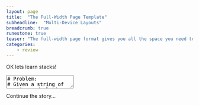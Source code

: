 ```yaml
---
layout: page
title:  "The Full-Width Page Template"
subheadline:  "Multi-Device Layouts"
breadcrumb: true
runestone: true
teaser: "The full-width page format gives you all the space you need to show your content using the grid."
categories:
    - review
---
```



OK lets learn stacks!
<div class="row">

<div class="small-12 columns" style="font-size: 12px">


<div>
    <!-- Text Editor -->
    <textarea id="code" data-component="activecode" data-lang="python" data-caption='factorial'>
# Problem:
# Given a string of opening and closing parentheses, check whether it’s balanced.

def isBalanced(expr):
    if len(expr)%2!=0:
        return False
    opening=set('([{')
    match=set([ ('(',')'), ('[',']'), ('{','}') ])
    stack=[]
    for char in expr:
        if char in opening:
            stack.append(char)
        else:
            if len(stack)==0:
                return False
            lastOpen=stack.pop()
            if (lastOpen, char) not in match:
                return False
    return len(stack)==0

# Test Cases:
print isBalanced('()()(()))')
    </textarea>
</div>


<!-- Errors -->
<div id="errors"></div>




</div>
</div>
Continue the story...